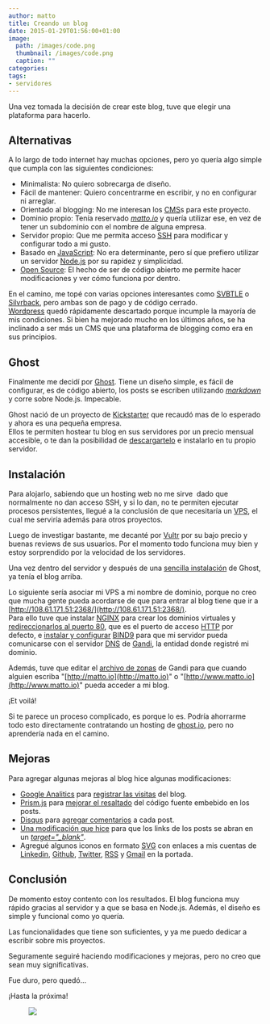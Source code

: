 ```yaml
---
author: matto
title: Creando un blog
date: 2015-01-29T01:56:00+01:00
image: 
  path: /images/code.png
  thumbnail: /images/code.png
  caption: ""
categories:
tags:
- servidores
---
```


Una vez tomada la decisión de crear este blog, tuve que elegir una plataforma para hacerlo.

## Alternativas

A lo largo de todo internet hay muchas opciones, pero yo quería algo simple que cumpla con las siguientes condiciones:

- Minimalista: No quiero sobrecarga de diseño.
- Fácil de mantener: Quiero concentrarme en escribir, y no en configurar ni arreglar.
- Orientado al blogging: No me interesan los [CMS](http://es.wikipedia.org/wiki/Sistema_de_gestión_de_contenidos)s para este proyecto.
- Dominio propio: Tenía reservado [_matto.io_](https://matto.io) y quería utilizar ese, en vez de tener un subdominio con el nombre de alguna empresa.
- Servidor propio: Que me permita acceso [SSH](http://es.wikipedia.org/wiki/Secure_Shell) para modificar y configurar todo a mi gusto.
- Basado en [JavaScript](http://es.wikipedia.org/wiki/JavaScript): No era determinante, pero sí que prefiero utilizar un servidor [Node.js](http://nodejs.org/) por su rapidez y simplicidad.
- [Open Source](http://es.wikipedia.org/wiki/Código_abierto): El hecho de ser de código abierto me permite hacer modificaciones y ver cómo funciona por dentro.

En el camino, me topé con varias opciones interesantes como [SVBTLE](https://svbtle.com/) o [Silvrback](https://www.silvrback.com/), pero ambas son de pago y de código cerrado.  
[Wordpress](https://wordpress.com) quedó rápidamente descartado porque incumple la mayoría de mis condiciones. Si bien ha mejorado mucho en los últimos años, se ha inclinado a ser más un CMS que una plataforma de blogging como era en sus principios.

## Ghost

Finalmente me decidí por [Ghost](https://ghost.io/). Tiene un diseño simple, es fácil de configurar, es de código abierto, los posts se escriben utilizando [_markdown_](http://daringfireball.net/projects/markdown/syntax) y corre sobre Node.js. Impecable.

Ghost nació de un proyecto de [Kickstarter](https://www.kickstarter.com/projects/johnonolan/ghost-just-a-blogging-platform) que recaudó mas de lo esperado y ahora es una pequeña empresa.  
Ellos te permiten hostear tu blog en sus servidores por un precio mensual accesible, o te dan la posibilidad de [descargartelo](https://github.com/tryghost/Ghost) e instalarlo en tu propio servidor.

## Instalación

Para alojarlo, sabiendo que un hosting web no me sirve &nbsp;dado que normalmente no dan acceso SSH, y si lo dan, no te permiten ejecutar procesos persistentes, llegué a la conclusión de que necesitaría un [VPS](http://www.arsys.info/servidores-virtuales-vps/que-es-un-servidor-privado-virtual-vps/), el cual me serviría además para otros proyectos.

Luego de investigar bastante, me decanté por [Vultr](https://www.vultr.com/pricing/) por su bajo precio y buenas reviews de sus usuarios. Por el momento todo funciona muy bien y estoy sorprendido por la velocidad de los servidores.

Una vez dentro del servidor y después de una [sencilla instalación](http://www.howtoinstallghost.com/how-to-install-ghost-on-ubuntu-server-12-04/) de Ghost, ya tenía el blog arriba.

Lo siguiente sería asociar mi VPS a mi nombre de dominio, porque no creo que mucha gente pueda acordarse de que para entrar al blog tiene que ir a [http://108.61.171.51:2368/](http://108.61.171.51:2368/).  
Para ello tuve que instalar [NGINX](http://nginx.com/) para crear los dominios virtuales y [redireccionarlos al puerto 80](http://www.allaboutghost.com/how-to-proxy-port-80-to-2368-for-ghost-with-nginx/), que es el puerto de acceso [HTTP](http://es.wikipedia.org/wiki/Hypertext_Transfer_Protocol) por defecto, e [instalar y configurar](http://www.servermom.org/how-to-install-and-setup-bind9-on-ubuntu-server/136/) [BIND9](https://wiki.debian.org/Bind9) para que mi servidor pueda comunicarse con el servidor [DNS](http://es.wikipedia.org/wiki/Domain_Name_System) de [Gandi](https://www.gandi.net/), la entidad donde registré mi dominio.

Además, tuve que editar el [archivo de zonas](http://en.wikipedia.org/wiki/Zone_file) de Gandi para que cuando alguien escriba "[http://matto.io](http://matto.io)" o "[http://www.matto.io](http://www.matto.io)" pueda acceder a mi blog.

¡Et voilá!

Si te parece un proceso complicado, es porque lo es. Podría ahorrarme todo esto directamente contratando un hosting de [ghost.io](http://ghost.io), pero no aprendería nada en el camino.

## Mejoras

Para agregar algunas mejoras al blog hice algunas modificaciones:

- [Google Analitics](http://www.google.com/analytics/) para [registrar las visitas](http://ghostforbeginners.com/how-to-add-google-analytics-to-ghost/) del blog.
- [Prism.js](http://prismjs.com/) para [mejorar el resaltado](http://www.incrediblemolk.com/add-code-highlighting-to-your-ghost-blog/) del código fuente embebido en los posts.
- [Disqus](https://disqus.com/) para [agregar comentarios](https://help.disqus.com/customer/portal/articles/1454924-ghost-installation-instructions) a cada post.
- [Una modificación que hice](https://ghost.org/forum/using-ghost/1167-link-targets/7/) para que los links de los posts se abran en un _[target="\_blank"](http://www.w3schools.com/tags/att_a_target.asp)_.
- Agregué algunos iconos en formato [SVG](http://www.w3schools.com/svg/") con enlaces a mis cuentas de [Linkedin](https://www.linkedin.com/in/mattogodoy), [Github](https://github.com/mattogodoy), [Twitter](https://twitter.com/mattogodoy), [RSS](http://matto.io/rss/) y [Gmail](mailto:matto@matto.io) en la portada.

## Conclusión

De momento estoy contento con los resultados. El blog funciona muy rápido gracias al servidor y a que se basa en Node.js. Además, el diseño es simple y funcional como yo quería.

Las funcionalidades que tiene son suficientes, y ya me puedo dedicar a escribir sobre mis proyectos.

Seguramente seguiré haciendo modificaciones y mejoras, pero no creo que sean muy significativas.

Fue duro, pero quedó...

¡Hasta la próxima!

<figure class="kg-image-card"><img src="/images/bye.gif" class="kg-image"></figure>